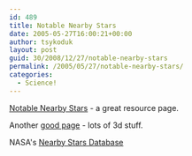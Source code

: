 ```yaml
---
id: 489
title: Notable Nearby Stars
date: 2005-05-27T16:00:21+00:00
author: tsykoduk
layout: post
guid: 30/2008/12/27/notable-nearby-stars
permalink: /2005/05/27/notable-nearby-stars/
categories:
  - Science!
---
```

<p><a href="http://www.solstation.com/stars.htm">Notable Nearby Stars</a> - a great resource page.</p>


<p>Another <a href="http://www.projectrho.com/smap06.html">good page</a> - lots of 3d stuff.</p>


<p><span class="caps">NASA</span>'s <a href="http://nstars.arc.nasa.gov/index.cfm">Nearby Stars Database</a></p>